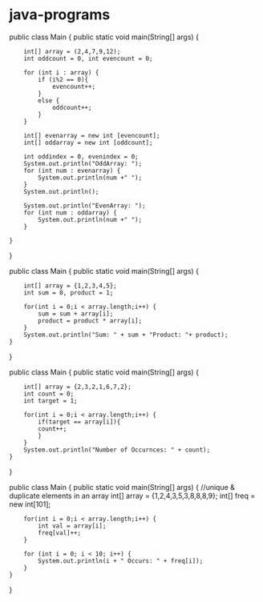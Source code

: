 # java-programs

public class Main {
    public static void main(String[] args) {
        
        int[] array = (2,4,7,9,12);
        int oddcount = 0, int evencount = 0;  
        
        for (int i : array) {
            if (i%2 == 0){
                evencount++;
            }
            else {
                oddcount++;
            }
        }
        
        int[] evenarray = new int [evencount];
        int[] oddarray = new int [oddcount];

        int oddindex = 0, evenindex = 0;
        System.out.println("OddArray: ");
        for (int num : evenarray) {
            System.out.println(num +" ");    
        }
        System.out.println();
        
        System.out.println("EvenArray: ");
        for (int num : oddarray) {
            System.out.println(num +" ");    
        }
       
    }
}

 
public class Main {
    public static void main(String[] args) {
        
        int[] array = {1,2,3,4,5};
        int sum = 0, product = 1;
        
        for(int i = 0;i < array.length;i++) {
            sum = sum + array[i];
            product = product * array[i];    
        }
        System.out.println("Sum: " + sum + "Product: "+ product);
    }
}

 
public class Main {
    public static void main(String[] args) {
        
        int[] array = {2,3,2,1,6,7,2};
        int count = 0;
        int target = 1;
        
        for(int i = 0;i < array.length;i++) {
            if(target == array[i]){
            count++;   
            }    
        }
        System.out.println("Number of Occurnces: " + count);
    }
}
 

public class Main {
    public static void main(String[] args) {
        //unique & duplicate elements in an array
        int[] array = {1,2,4,3,5,3,8,8,8,9};
        int[] freq = new int[101];
        
        for(int i = 0;i < array.length;i++) {
            int val = array[i];
            freq[val]++;   
        }   
        
        for (int i = 0; i < 10; i++) {
            System.out.println(i + " Occurs: " + freq[i]);       
        }
    }
}












